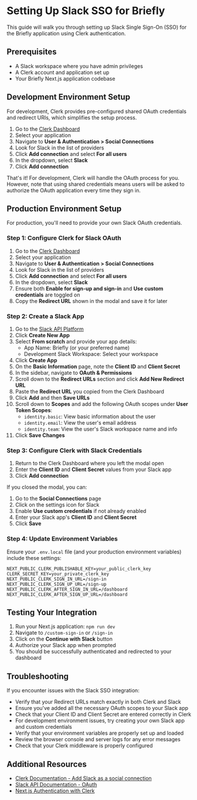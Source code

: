 # Setting Up Slack SSO for Briefly

This guide will walk you through setting up Slack Single Sign-On (SSO) for the Briefly application using Clerk authentication.

## Prerequisites

- A Slack workspace where you have admin privileges
- A Clerk account and application set up
- Your Briefly Next.js application codebase

## Development Environment Setup

For development, Clerk provides pre-configured shared OAuth credentials and redirect URIs, which simplifies the setup process.

1. Go to the [Clerk Dashboard](https://dashboard.clerk.dev)
2. Select your application
3. Navigate to **User & Authentication > Social Connections**
4. Look for Slack in the list of providers
5. Click **Add connection** and select **For all users**
6. In the dropdown, select **Slack**
7. Click **Add connection**

That's it! For development, Clerk will handle the OAuth process for you. However, note that using shared credentials means users will be asked to authorize the OAuth application every time they sign in.

## Production Environment Setup

For production, you'll need to provide your own Slack OAuth credentials.

### Step 1: Configure Clerk for Slack OAuth

1. Go to the [Clerk Dashboard](https://dashboard.clerk.dev)
2. Select your application
3. Navigate to **User & Authentication > Social Connections**
4. Look for Slack in the list of providers
5. Click **Add connection** and select **For all users**
6. In the dropdown, select **Slack**
7. Ensure both **Enable for sign-up and sign-in** and **Use custom credentials** are toggled on
8. Copy the **Redirect URL** shown in the modal and save it for later

### Step 2: Create a Slack App

1. Go to the [Slack API Platform](https://api.slack.com/apps)
2. Click **Create New App**
3. Select **From scratch** and provide your app details:
   - App Name: Briefly (or your preferred name)
   - Development Slack Workspace: Select your workspace
4. Click **Create App**
5. On the **Basic Information** page, note the **Client ID** and **Client Secret**
6. In the sidebar, navigate to **OAuth & Permissions**
7. Scroll down to the **Redirect URLs** section and click **Add New Redirect URL**
8. Paste the **Redirect URL** you copied from the Clerk Dashboard
9. Click **Add** and then **Save URLs**
10. Scroll down to **Scopes** and add the following OAuth scopes under **User Token Scopes**:
    - `identity.basic`: View basic information about the user
    - `identity.email`: View the user's email address
    - `identity.team`: View the user's Slack workspace name and info
11. Click **Save Changes**

### Step 3: Configure Clerk with Slack Credentials

1. Return to the Clerk Dashboard where you left the modal open
2. Enter the **Client ID** and **Client Secret** values from your Slack app
3. Click **Add connection**

If you closed the modal, you can:

1. Go to the **Social Connections** page
2. Click on the settings icon for Slack
3. Enable **Use custom credentials** if not already enabled
4. Enter your Slack app's **Client ID** and **Client Secret**
5. Click **Save**

### Step 4: Update Environment Variables

Ensure your `.env.local` file (and your production environment variables) include these settings:

```
NEXT_PUBLIC_CLERK_PUBLISHABLE_KEY=your_public_clerk_key
CLERK_SECRET_KEY=your_private_clerk_key
NEXT_PUBLIC_CLERK_SIGN_IN_URL=/sign-in
NEXT_PUBLIC_CLERK_SIGN_UP_URL=/sign-up
NEXT_PUBLIC_CLERK_AFTER_SIGN_IN_URL=/dashboard
NEXT_PUBLIC_CLERK_AFTER_SIGN_UP_URL=/dashboard
```

## Testing Your Integration

1. Run your Next.js application: `npm run dev`
2. Navigate to `/custom-sign-in` or `/sign-in`
3. Click on the **Continue with Slack** button
4. Authorize your Slack app when prompted
5. You should be successfully authenticated and redirected to your dashboard

## Troubleshooting

If you encounter issues with the Slack SSO integration:

- Verify that your Redirect URLs match exactly in both Clerk and Slack
- Ensure you've added all the necessary OAuth scopes to your Slack app
- Check that your Client ID and Client Secret are entered correctly in Clerk
- For development environment issues, try creating your own Slack app and custom credentials
- Verify that your environment variables are properly set up and loaded
- Review the browser console and server logs for any error messages
- Check that your Clerk middleware is properly configured

## Additional Resources

- [Clerk Documentation - Add Slack as a social connection](https://clerk.com/docs/authentication/social-connections/slack)
- [Slack API Documentation - OAuth](https://api.slack.com/authentication/oauth-v2)
- [Next.js Authentication with Clerk](https://clerk.com/docs/nextjs/overview) 